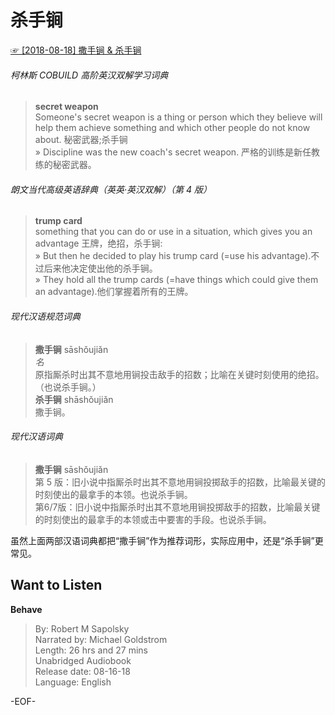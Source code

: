 # 杀手锏  
[☞ [2018-08-18] 撒手锏 & 杀手锏 ](https://mp.weixin.qq.com/s/MoCUXWURxWaN2J71JIMXJA)    
  
  
  
###### 柯林斯 COBUILD 高阶英汉双解学习词典    
>**secret weapon**  
Someone's secret weapon is a thing or person which they believe will help them achieve something and which other people do not know about. 秘密武器;杀手锏  
» Discipline was the new coach's secret weapon. 严格的训练是新任教练的秘密武器。  
  
###### 朗文当代高级英语辞典（英英·英汉双解）（第 4 版）  
>**trump card**  
something that you can do or use in a situation, which gives you an advantage 王牌，绝招，杀手锏:  
» But then he decided to play his trump card (=use his advantage).不过后来他决定使出他的杀手锏。  
» They hold all the trump cards (=have things which could give them an advantage).他们掌握着所有的王牌。  
  
###### 现代汉语规范词典  
>**撒手锏** sāshǒujiǎn  
*名*  
原指厮杀时出其不意地用锏投击敌手的招数；比喻在关键时刻使用的绝招。（也说杀手锏。）  
**杀手锏** shāshǒujiǎn  
撒手锏。  
  
###### 现代汉语词典  
>**撒手锏** sāshǒujiǎn  
第 5 版：旧小说中指厮杀时出其不意地用锏投掷敌手的招数，比喻最关键的时刻使出的最拿手的本领。也说杀手锏。  
第6/7版：旧小说中指厮杀时出其不意地用锏投掷敌手的招数，比喻最关键的时刻使出的最拿手的本领或击中要害的手段。也说杀手锏。  
  
虽然上面两部汉语词典都把“撒手锏”作为推荐词形，实际应用中，还是“杀手锏”更常见。  
  
  
## Want to Listen  
**Behave**  
>By: Robert M Sapolsky  
Narrated by: Michael Goldstrom  
Length: 26 hrs and 27 mins  
Unabridged Audiobook  
Release date: 08-16-18  
Language: English  
  
-EOF-  
